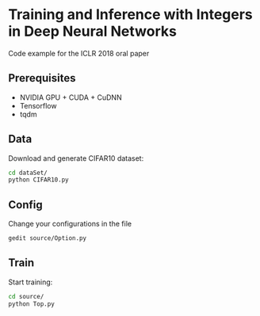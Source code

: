 # Training and Inference with Integers in Deep Neural Networks

Code example for the ICLR 2018 oral paper

## Prerequisites
- NVIDIA GPU + CUDA + CuDNN
- Tensorflow
- tqdm


## Data
Download and generate CIFAR10 dataset: 
```bash
cd dataSet/
python CIFAR10.py
```

## Config
Change your configurations in the file
```bash
gedit source/Option.py
```
## Train
Start training:
```bash
cd source/
python Top.py
```


